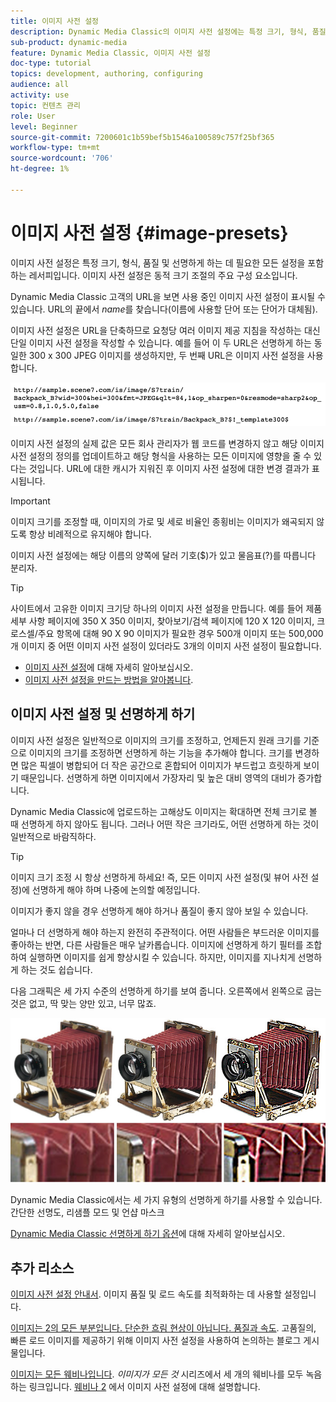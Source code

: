 ```yaml
---
title: 이미지 사전 설정
description: Dynamic Media Classic의 이미지 사전 설정에는 특정 크기, 형식, 품질 및 선명하게 만드는 데 필요한 모든 설정이 포함되어 있습니다. 이미지 사전 설정은 동적 크기 조절의 주요 구성 요소입니다. Dynamic Media Classic에서 URL을 보면 이미지 사전 설정이 사용 중인지 쉽게 확인할 수 있습니다. 이미지 사전 설정, 이미지 사전 설정이 유용한 이유 및 이미지 사전 설정을 만드는 방법에 대해 알아봅니다.
sub-product: dynamic-media
feature: Dynamic Media Classic, 이미지 사전 설정
doc-type: tutorial
topics: development, authoring, configuring
audience: all
activity: use
topic: 컨텐츠 관리
role: User
level: Beginner
source-git-commit: 7200601c1b59bef5b1546a100589c757f25bf365
workflow-type: tm+mt
source-wordcount: '706'
ht-degree: 1%

---
```



# 이미지 사전 설정 {#image-presets}

이미지 사전 설정은 특정 크기, 형식, 품질 및 선명하게 하는 데 필요한 모든 설정을 포함하는 레서피입니다. 이미지 사전 설정은 동적 크기 조절의 주요 구성 요소입니다.

Dynamic Media Classic 고객의 URL을 보면 사용 중인 이미지 사전 설정이 표시될 수 있습니다. URL의 끝에서 $name$를 찾습니다(이름에 사용할 단어 또는 단어가 대체됨).

이미지 사전 설정은 URL을 단축하므로 요청당 여러 이미지 제공 지침을 작성하는 대신 단일 이미지 사전 설정을 작성할 수 있습니다. 예를 들어 이 두 URL은 선명하게 하는 동일한 300 x 300 JPEG 이미지를 생성하지만, 두 번째 URL은 이미지 사전 설정을 사용합니다.

![이미지](assets/image-presets/image-preset-2.png)

이미지 사전 설정의 실제 값은 모든 회사 관리자가 웹 코드를 변경하지 않고 해당 이미지 사전 설정의 정의를 업데이트하고 해당 형식을 사용하는 모든 이미지에 영향을 줄 수 있다는 것입니다. URL에 대한 캐시가 지워진 후 이미지 사전 설정에 대한 변경 결과가 표시됩니다.

>[!IMPORTANT]
>
>이미지 크기를 조정할 때, 이미지의 가로 및 세로 비율인 종횡비는 이미지가 왜곡되지 않도록 항상 비례적으로 유지해야 합니다.

이미지 사전 설정에는 해당 이름의 양쪽에 달러 기호($)가 있고 물음표(?)를 따릅니다 분리자.

>[!TIP]
>
>사이트에서 고유한 이미지 크기당 하나의 이미지 사전 설정을 만듭니다. 예를 들어 제품 세부 사항 페이지에 350 X 350 이미지, 찾아보기/검색 페이지에 120 X 120 이미지, 크로스셀/주요 항목에 대해 90 X 90 이미지가 필요한 경우 500개 이미지 또는 500,000개 이미지 중 어떤 이미지 사전 설정이 있더라도 3개의 이미지 사전 설정이 필요합니다.

- [이미지 사전 설정](https://experienceleague.adobe.com/docs/dynamic-media-classic/using/image-sizing/setting-image-presets.html)에 대해 자세히 알아보십시오.
- [이미지 사전 설정을 만드는 방법을 알아봅니다](https://experienceleague.adobe.com/docs/dynamic-media-classic/using/image-sizing/setting-image-presets.html#creating-an-image-preset).

## 이미지 사전 설정 및 선명하게 하기

이미지 사전 설정은 일반적으로 이미지의 크기를 조정하고, 언제든지 원래 크기를 기준으로 이미지의 크기를 조정하면 선명하게 하는 기능을 추가해야 합니다. 크기를 변경하면 많은 픽셀이 병합되어 더 작은 공간으로 혼합되어 이미지가 부드럽고 흐릿하게 보이기 때문입니다. 선명하게 하면 이미지에서 가장자리 및 높은 대비 영역의 대비가 증가합니다.

Dynamic Media Classic에 업로드하는 고해상도 이미지는 확대하면 전체 크기로 볼 때 선명하게 하지 않아도 됩니다. 그러나 어떤 작은 크기라도, 어떤 선명하게 하는 것이 일반적으로 바람직하다.

>[!TIP]
>
>이미지 크기 조정 시 항상 선명하게 하세요! 즉, 모든 이미지 사전 설정(및 뷰어 사전 설정)에 선명하게 해야 하며 나중에 논의할 예정입니다.
>
>이미지가 좋지 않을 경우 선명하게 해야 하거나 품질이 좋지 않아 보일 수 있습니다.

얼마나 더 선명하게 해야 하는지 완전히 주관적이다. 어떤 사람들은 부드러운 이미지를 좋아하는 반면, 다른 사람들은 매우 날카롭습니다. 이미지에 선명하게 하기 필터를 조합하여 실행하면 이미지를 쉽게 향상시킬 수 있습니다. 하지만, 이미지를 지나치게 선명하게 하는 것도 쉽습니다.

다음 그래픽은 세 가지 수준의 선명하게 하기를 보여 줍니다. 오른쪽에서 왼쪽으로 굽는 것은 없고, 딱 맞는 양만 있고, 너무 많죠.

![이미지](assets/image-presets/image-presets-1.jpg)

Dynamic Media Classic에서는 세 가지 유형의 선명하게 하기를 사용할 수 있습니다. 간단한 선명도, 리샘플 모드 및 언샵 마스크

[Dynamic Media Classic 선명하게 하기 옵션](https://experienceleague.adobe.com/docs/dynamic-media-classic/using/master-files/sharpening-image.html#sharpening_an_image)에 대해 자세히 알아보십시오.

## 추가 리소스

[이미지 사전 설정 안내서](https://www.adobe.com/content/dam/www/us/en/experience-manager/pdfs/dynamic-media-image-preset-guide.pdf). 이미지 품질 및 로드 속도를 최적화하는 데 사용할 설정입니다.

[이미지는 2의 모든 부분입니다. 단순한 흐림 현상이 아닙니다. 품질과 속도](https://theblog.adobe.com/image-is-everything-part-2-its-never-just-a-blur-quality-versus-speed/). 고품질의, 빠른 로드 이미지를 제공하기 위해 이미지 사전 설정을 사용하여 논의하는 블로그 게시물입니다.

[이미지는 모든 웨비나입니다](https://dynamicmediaseries2019.enterprise.adobeevents.com/). _이미지가 모든 것_ 시리즈에서 세 개의 웨비나를 모두 녹음하는 링크입니다. [웨비나 2](https://seminars.adobeconnect.com/p6lqaotpjnd3) 에서 이미지 사전 설정에 대해 설명합니다.
